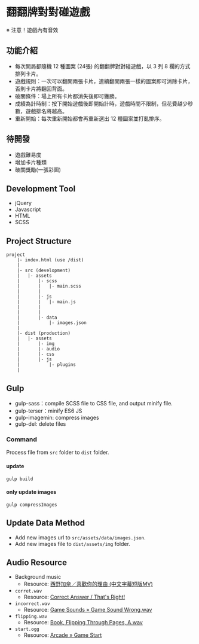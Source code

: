 # 翻翻牌對對碰遊戲

※ 注意！遊戲內有音效

## 功能介紹
* 每次開局都隨機 12 種圖案 (24張) 的翻翻牌對對碰遊戲，以 3 列 8 欄的方式排列卡片。
* 遊戲規則：一次可以翻開兩張卡片，連續翻開兩張一樣的圖案即可消除卡片，否則卡片將翻回背面。
* 破關條件：場上所有卡片都消失後即可獲勝。
* 成績為計時制：按下開始遊戲後即開始計時，遊戲時間不限制，但花費越少秒數，遊戲排名將越高。
* 重新開始：每次重新開始都會再重新選出 12 種圖案並打亂排序。

## 待開發
* 遊戲難易度
* 增加卡片種類
* 破關獎勵(一張彩圖)

## Development Tool
* jQuery
* Javascript
* HTML
* SCSS

## Project Structure
```
project
    |- index.html (use /dist)
    |
    |- src (development)
    |   |- assets
    |       |- scss
    |       |   |- main.scss
    |       |
    |       |- js
    |       |   |- main.js
    |       |
    |       |
    |       |- data
    |           |- images.json
    |
    |- dist (production)
    |   |- assets
    |       |- img
    |       |- audio
    |       |- css
    |       |- js
    |           |- plugins
    |
```

## Gulp
* gulp-sass：compile SCSS file to CSS file, and output minify file.
* gulp-terser：minify ES6 JS
* gulp-imagemin: compress images
* gulp-del: delete files

### Command
Process file from `src` folder to `dist` folder.

#### update
```
gulp build
```

#### only update images
```
gulp compressImages
```

## Update Data Method
* Add new images url to `src/assets/data/images.json`.
* Add new images file to `dist/assets/img` folder.


## Audio Resource
* Background music
    - Resource: [西野加奈／喜歡你的理由 (中文字幕短版MV)](https://www.youtube.com/watch?v=9FCCYhLi6sc&list=LLfbRY728DLyrjq2eRlkvA_w&index=516)
* `corret.wav`
    - Resource: [Correct Answer / That's Right!](https://freesound.org/people/Beetlemuse/sounds/528957/)
* `incorrect.wav`
    - Resource: [Game Sounds » Game Sound Wrong.wav](https://freesound.org/people/Bertrof/sounds/131657/)
* `flipping.wav`
    - Resource: [Book, Flipping Through Pages, A.wav](https://freesound.org/people/InspectorJ/sounds/416179/)
* `start.ogg`
    - Resource: [Arcade » Game Start](https://freesound.org/people/plasterbrain/sounds/243020/)
